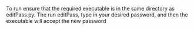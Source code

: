 To run ensure that the required executable is in the same directory as
editPass.py. The run editPass, type in your desired password, and then the
executable will accept the new password

